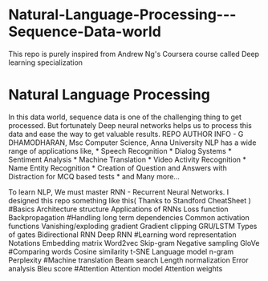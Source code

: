 # Natural-Language-Processing---Sequence-Data-world
This repo is purely inspired from Andrew Ng's Coursera course called Deep learning specialization


# Natural Language Processing

In this data world, sequence data is one of the challenging thing to get processed. But fortunately Deep neural networks helps us to process this data and ease the way to get valuable results.
REPO AUTHOR INFO - G DHAMODHARAN, Msc Computer Science, Anna University
NLP has a wide range of applications like, 
                                         * Speech Recognition
                                         * Dialog Systems
                                         * Sentiment Analysis
                                         * Machine Translation
                                         * Video Activity Recognition
                                         * Name Entity Recognition
                                         * Creation of Question and Answers with Distraction for MCQ based tests
                                         * and Many more...
                                         
To learn NLP, We must master RNN - Recurrent Neural Networks. I designed this repo something like this( Thanks to Standford CheatSheet )
#Basics
                                       Architecture structure
                                       Applications of RNNs
                                       Loss function
                                       Backpropagation
#Handling long term dependencies
                                       Common activation functions 
                                       Vanishing/exploding gradient
                                       Gradient clipping
                                       GRU/LSTM
                                       Types of gates
                                       Bidirectional RNN
                                       Deep RNN
#Learning word representation
                                       Notations
                                       Embedding matrix
                                       Word2vec
                                       Skip-gram
                                       Negative sampling
                                       GloVe
#Comparing words
                                       Cosine similarity
                                       t-SNE
                                       Language model
                                       n-gram
                                       Perplexity
#Machine translation
                                       Beam search
                                       Length normalization
                                       Error analysis
                                       Bleu score
#Attention
                                       Attention model
                                       Attention weights


